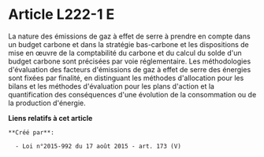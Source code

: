 # Article L222-1 E

La nature des émissions de gaz à effet de serre à prendre en compte dans un budget carbone et dans la stratégie bas-carbone
et les dispositions de mise en œuvre de la comptabilité du carbone et du calcul du solde d'un budget carbone sont précisées
par voie réglementaire. Les méthodologies d'évaluation des facteurs d'émissions de gaz à effet de serre des énergies sont
fixées par finalité, en distinguant les méthodes d'allocation pour les bilans et les méthodes d'évaluation pour les plans
d'action et la quantification des conséquences d'une évolution de la consommation ou de la production d'énergie.

**Liens relatifs à cet article**

	**Créé par**:

	  - Loi n°2015-992 du 17 août 2015 - art. 173 (V)
